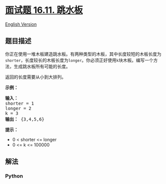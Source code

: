 # [面试题 16.11. 跳水板](https://leetcode-cn.com/problems/diving-board-lcci)

[English Version](/lcci/16.11.Diving%20Board/README_EN.md)

## 题目描述

<!-- 这里写题目描述 -->

<p>你正在使用一堆木板建造跳水板。有两种类型的木板，其中长度较短的木板长度为<code>shorter</code>，长度较长的木板长度为<code>longer</code>。你必须正好使用<code>k</code>块木板。编写一个方法，生成跳水板所有可能的长度。</p>
<p>返回的长度需要从小到大排列。</p>
<p><strong>示例：</strong></p>
<pre><strong>输入：</strong>
shorter = 1
longer = 2
k = 3
<strong>输出：</strong> {3,4,5,6}
</pre>
<p><strong>提示：</strong></p>
<ul>
<li>0 < shorter <= longer</li>
<li>0 <= k <= 100000</li>
</ul>


## 解法

<!-- 这里可写通用的实现逻辑 -->

<!-- tabs:start -->

### **Python**

<!-- 这里可写当前语言的特殊实现逻辑 -->

```python

```

<!-- tabs:end -->
